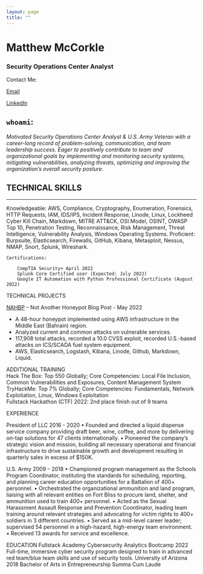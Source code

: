 ```yaml
---
layout: page
title: ""
---
```


# Matthew McCorkle	
### Security Operations Center Analyst 

Contact Me:

[Email](mailto:matthew.o.mccorkle@gmail.com)

[LinkedIn](https://www.linkedin.com/in/matthewomccorkle)

## `whoami`:<br>
*Motivated Security Operations Center Analyst & U.S. Army Veteran with a career-long record of problem-solving, communication, and team leadership success. Eager to positively contribute to team and organizational goals by implementing and monitoring security systems, mitigating vulnerabilities, analyzing threats, optimizing and improving the organization’s overall security posture.*



## TECHNICAL SKILLS
---
Knowledgeable: AWS, Compliance, Cryptography, Enumeration, Forensics, HTTP Requests, IAM, IDS/IPS, Incident Response, Linode, Linux, Lockheed Cyber Kill Chain, Markdown, MITRE ATT&CK, OSI Model, OSINT, OWASP Top 10, Penetration Testing, Reconnaissance, Risk Management, Threat Intelligence, Vulnerability Analysis, Windows Operating Systems. 
Proficient: Burpsuite, Elasticsearch, Firewalls, GitHub, Kibana, Metasploit, Nessus, NMAP, Snort, Splunk, Wireshark.


    Certifications:

        CompTIA Security+ April 2022
        Splunk Core Certified user (Expected: July 2022)
        Google IT Automation with Python Professional Certificate (August 2022)


TECHNICAL PROJECTS

[NAHBP](https://matthewomccorkle.github.io/) – Not Another Honeypot Blog Post - May 2022<br>
- A 48-hour honeypot implemented using AWS infrastructure in the Middle East (Bahrain) region.
- Analyzed current and common attacks on vulnerable services.
- 117,908 total attacks, recorded a 10.0 CVSS exploit, recorded U.S.-based attacks on ICS/SCADA fuel system equipment.
- AWS, Elasticsearch, Logstash, Kibana, Linode, Github, Markdown, Liquid.


ADDITIONAL TRAINING<br>
Hack The Box: Top 550 Globally; Core Competencies: Local File Inclusion, Common Vulnerabilities and Exposures, Content Management System<br>
TryHackMe: Top 7% Globally; Core Competencies:  Fundamentals, Network Exploitation, Linux, Windows Exploitation <br>
Fullstack Hackathon (CTF) 2022: 2nd place finish out of 9 teams <br>


EXPERIENCE<br>

President of LLC 2016 - 2020
•	Founded and directed a liquid dispense service company providing draft beer, wine, coffee, and more by delivering on-tap solutions for 47 clients internationally.
•	Pioneered the company’s strategic vision and mission, building all necessary operational and financial infrastructure to drive sustainable growth and development resulting in quarterly sales in excess of $150K.

U.S. Army	2009 – 2018
•	Championed program management as the Schools Program Coordinator, instituting the standards for scheduling, reporting, and planning career education opportunities for a Battalion of 400+ personnel. 
•	Orchestrated the organizational ammunition and land program, liaising with all relevant entities on Fort Bliss to procure land, shelter, and ammunition used to train 400+ personnel. 
•	Acted as the Sexual Harassment Assault Response and Prevention Coordinator, leading team training around relevant strategies and advocating for victim rights to 400+ soldiers in 3 different countries. 
•	Served as a mid-level career leader; supervised 54 personnel in a high-hazard, high-energy team environment.
•	Received 13 awards for service and excellence.

EDUCATION
Fullstack Academy Cybersecurity Analytics Bootcamp	 2022
Full-time, immersive cyber security program designed to train in advanced red team/blue team skills and use of security tools.
University of Arizona	2018
Bachelor of Arts in Entrepreneurship 	 Summa Cum Laude

